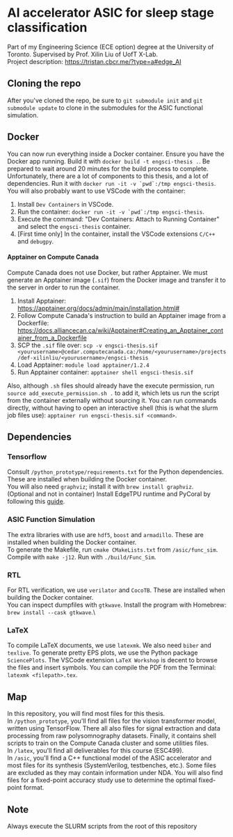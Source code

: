 # AI accelerator ASIC for sleep stage classification

Part of my Engineering Science (ECE option) degree at the University of Toronto. Supervised by Prof. Xilin Liu of UofT X-Lab.\
Project description: https://tristan.cbcr.me/?type=a#edge_AI

## Cloning the repo
After you've cloned the repo, be sure to `git submodule init` and `git submodule update` to clone in the submodules for the ASIC functional simulation.

## Docker
You can now run everything inside a Docker container. Ensure you have the Docker app running.
Build it with `docker build -t engsci-thesis .`. Be prepared to wait around 20 minutes for the build process to complete. Unfortunately, there are a lot of components to this thesis, and a lot of dependencies.
Run it with ``docker run -it -v `pwd`:/tmp engsci-thesis``. 
You will also probably want to use VSCode with the container:
1. Install `Dev Containers` in VSCode.
2. Run the container: ``docker run -it -v `pwd`:/tmp engsci-thesis``.
3. Execute the command: "Dev Containers: Attach to Running Container" and select the `engsci-thesis` container.
4. [First time only] In the container, install the VSCode extensions `C/C++` and `debugpy`.

#### Apptainer on Compute Canada
Compute Canada does not use Docker, but rather Apptainer. We must generate an Apptainer image (`.sif`) from the Docker image and transfer it to the server in order to run the container.
1. Install Apptainer: https://apptainer.org/docs/admin/main/installation.html#
2. Follow Compute Canada's instruction to build an Apptainer image from a Dockerfile: https://docs.alliancecan.ca/wiki/Apptainer#Creating_an_Apptainer_container_from_a_Dockerfile
3. SCP the `.sif` file over: `scp -v engsci-thesis.sif <yourusername>@cedar.computecanada.ca:/home/<yourusername>/projects/def-xilinliu/<yourusername>/engsci-thesis`
4. Load Apptainer: `module load apptainer/1.2.4`
5. Run Apptainer container: `apptainer shell engsci-thesis.sif`

Also, although `.sh` files should already have the execute permission, run `source add_execute_permission.sh .` to add it, which lets us run the script from the container externally without sourcing it. 
You can run commands directly, without having to open an interactive shell (this is what the slurm job files use): `apptainer run engsci-thesis.sif <command>`.

## Dependencies
### Tensorflow
Consult `/python_prototype/requirements.txt` for the Python dependencies. These are installed when building the Docker container.\
You will also need `graphviz`; install it with `brew install graphviz`.\
(Optional and not in container) Install EdgeTPU runtime and PyCoral by following this [guide](https://coral.ai/docs/accelerator/get-started/).

### ASIC Function Simulation
The extra libraries with use are `hdf5`, `boost` and `armadillo`. These are installed when building the Docker container.\
To generate the Makefile, run `cmake CMakeLists.txt` from `/asic/func_sim`. Compile with `make -j12`. Run with `./build/Func_Sim`.

### RTL
For RTL verification, we use `verilator` and `CocoTB`. These are installed when building the Docker container.\
You can inspect dumpfiles with `gtkwave`. Install the program with Homebrew: `brew install --cask gtkwave`.\

### LaTeX
To compile LaTeX documents, we use `latexmk`. We also need `biber` and `texlive`. To generate pretty EPS plots, we use the Python package `SciencePlots`.
The VSCode extension `LaTeX Workshop` is decent to browse the files and insert symbols. You can compile the PDF from the Terminal: `latexmk <filepath>.tex`.

## Map
In this repository, you will find most files for this thesis.\
In `/python_prototype`, you'll find all files for the vision transformer model, written using TensorFlow. There all also files for signal extraction and data processing from raw polysomnography datasets. Finally, it contains shell scripts to train on the Compute Canada cluster and some utilities files.\
In `/latex`, you'll find all deliverables for this course (ESC499).\
In `/asic`, you'll find a C++ functional model of the ASIC accelerator and most files for its synthesis (SystemVerilog, testbenches, etc.). Some files are excluded as they may contain information under NDA. You will also find files for a fixed-point accuracy study use to determine the optimal fixed-point format.

## Note
Always execute the SLURM scripts from the root of this repository